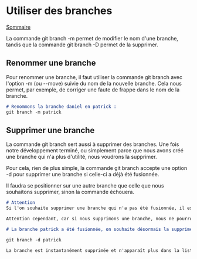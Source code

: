 # Utiliser des branches

[Sommaire](./00-Sommaire.md)

La commande git branch -m permet de modifier le nom d'une branche, tandis que la commande git branch -D permet de la supprimer.

## Renommer une branche

Pour renommer une branche, il faut utiliser la commande git branch avec l'option -m (ou --move) suivie du nom de la nouvelle branche. Cela nous permet, par exemple, de corriger une faute de frappe dans le nom de la branche.

```markdown
# Renommons la branche daniel en patrick :
git branch -m patrick
```

## Supprimer une branche

La commande git branch sert aussi à supprimer des branches. Une fois notre développement terminé, ou simplement parce que nous avons créé une branche qui n'a plus d'utilité, nous voudrons la supprimer.

Pour cela, rien de plus simple, la commande git branch accepte une option -d pour supprimer une branche si celle-ci a déjà été fusionnée.

Il faudra se positionner sur une autre branche que celle que nous souhaitons supprimer, sinon la commande échouera.

```markdown
# Attention
Si l'on souhaite supprimer une branche qui n'a pas été fusionnée, il est possible d'utiliser la commande git branch -D, ce qui permet de forcer la suppression.

Attention cependant, car si nous supprimons une branche, nous ne pourrons plus la récupérer.
```

```markdown
# La branche patrick a été fusionnée, on souhaite désormais la supprimer :

git branch -d patrick

La branche est instantanément supprimée et n'apparaît plus dans la liste des branches.
```
